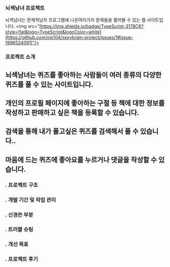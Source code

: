 ﻿### 뇌섹남녀 프로젝트
뇌섹남녀는 문제적남자 프로그램에 나온여러가지 문제들을 풀어볼 수 있는 웹 사이트입니다.
<img src="[https://img.shields.io/badge/TypeScript-3178C6?style=flat&logo=TypeScript&logoColor=white](https://github.com/ojs104/sexybrain-project/issues/1#issue-1996524091)"/>

### 프로젝트 소개

## 뇌섹남녀는 퀴즈를 좋아하는 사람들이 여러 종류의 다양한 퀴즈를 풀 수 있는 사이트입니다.
## 개인의 프로필 페이지에 좋아하는 구절 등 책에 대한 정보를 작성하고 판매하고 싶은 책을 등록할 수 있습니다.
## 검색을 통해 내가 풀고싶은 퀴즈를 검색해서 풀 수 있습니다..
## 마음에 드는 퀴즈에 좋아요를 누르거나 댓글을 작성할 수 있습니다.

### . 프로젝트 구조


### . 개발 기간 및 작업 관리
### . 신경쓴 부분
### . 트러블 슈팅
### . 개선 목표
### . 프로젝트 후기


